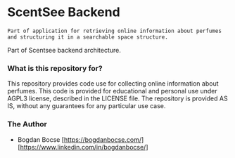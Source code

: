 # ScentSee Backend #

    Part of application for retrieving online information about perfumes and structuring it in a searchable space structure.
Part of Scentsee backend architecture.

### What is this repository for? ###

This repository provides code use for collecting online information about perfumes.
This code is provided for educational and personal use under AGPL3 license, described in the LICENSE file.
The repository is provided AS IS, without any guarantees for any particular use case.

### The Author ###
* Bogdan Bocse [https://bogdanbocse.com/] [https://www.linkedin.com/in/bogdanbocse/]
